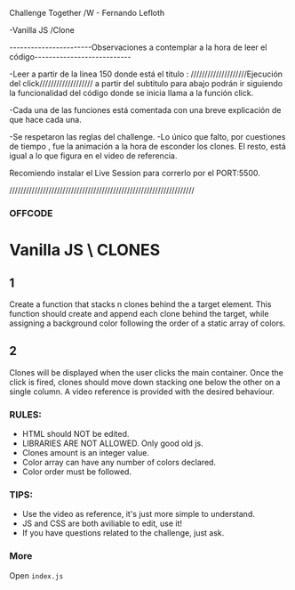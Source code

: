 Challenge Together /W - Fernando Lefloth

-Vanilla JS /Clone

-----------------------Observaciones a contemplar a la hora de leer el código---------------------------

-Leer a partir de la linea 150 donde está el titulo : ////////////////////Ejecución del click///////////////////
a partir del subtitulo para abajo podrán ir siguiendo la funcionalidad del código donde se inicia llama a la función click.

-Cada una de las funciones está comentada con una breve explicación de que hace cada una.

-Se respetaron las reglas del challenge.
-Lo único que falto, por cuestiones de tiempo , fue la animación a la hora de esconder los clones. El resto, está igual a lo que figura en el video de referencia.

Recomiendo instalar el Live Session para correrlo por el PORT:5500.

//////////////////////////////////////////////////////////////////
### OFFCODE

# Vanilla JS \ CLONES

## 1
Create a function that stacks n clones behind the a target element.
This function should create and append each clone behind the target, while assigning a background color following
the order of a static array of colors.

## 2
Clones will be displayed when the user clicks the main container.
Once the click is fired, clones should move down stacking one below the other on a single column.
A video reference is provided with the desired behaviour.


### RULES:
* HTML should NOT be edited.
* LIBRARIES ARE NOT ALLOWED. Only good old js.
* Clones amount is an integer value.
* Color array can have any number of colors declared.
* Color order must be followed.


### TIPS:
* Use the video as reference, it's just more simple to understand.
* JS and CSS are both aviliable to edit, use it!
* If you have questions related to the challenge, just ask.

### More
Open `index.js`
